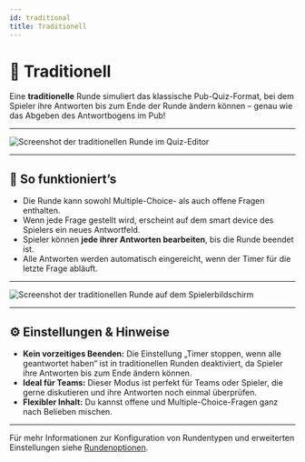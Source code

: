 ```yaml
---
id: traditional
title: Traditionell
---
```


# 📝 Traditionell

Eine **traditionelle** Runde simuliert das klassische Pub-Quiz-Format, bei dem Spieler ihre Antworten bis zum Ende der Runde ändern können – genau wie das Abgeben des Antwortbogens im Pub!

---

![Screenshot der traditionellen Runde im Quiz-Editor](/images/round-modes/traditional-editor.png)

---

## 📝 So funktioniert’s

- Die Runde kann sowohl Multiple-Choice- als auch offene Fragen enthalten.
- Wenn jede Frage gestellt wird, erscheint auf dem smart device des Spielers ein neues Antwortfeld.
- Spieler können **jede ihrer Antworten bearbeiten**, bis die Runde beendet ist.
- Alle Antworten werden automatisch eingereicht, wenn der Timer für die letzte Frage abläuft.

---

![Screenshot der traditionellen Runde auf dem Spielerbildschirm](/images/round-modes/traditional-answer-screen.png)

---

## ⚙️ Einstellungen & Hinweise

- **Kein vorzeitiges Beenden:** Die Einstellung „Timer stoppen, wenn alle geantwortet haben“ ist in traditionellen Runden deaktiviert, da Spieler ihre Antworten bis zum Ende ändern können.
- **Ideal für Teams:** Dieser Modus ist perfekt für Teams oder Spieler, die gerne diskutieren und ihre Antworten noch einmal überprüfen.
- **Flexibler Inhalt:** Du kannst offene und Multiple-Choice-Fragen ganz nach Belieben mischen.

---

Für mehr Informationen zur Konfiguration von Rundentypen und erweiterten Einstellungen siehe [Rundenoptionen](../editor/008-round-options.md).
